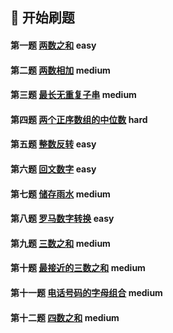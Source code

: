 ## 🚩 开始刷题
#### 第一题 [两数之和](/problem/array/Two-Sum) easy
#### 第二题 [两数相加](/problem/array/Add_Two_Numbers) medium
#### 第三题 [最长无重复子串](/problem/string/lswrc) medium
#### 第四题 [两个正序数组的中位数](/problem/array/Median-of-two-sorted-arrays) hard
#### 第五题 [整数反转](/problem/math/reverse_int) easy
#### 第六题 [回文数字](/problem/math/palindrome_num) easy
#### 第七题 [储存雨水](/problem/array/maxArea) medium
#### 第八题 [罗马数字转换](/problem/math/romanToInt) easy
#### 第九题 [三数之和](/problem/array/Three_Sum) medium
#### 第十题 [最接近的三数之和](/problem/array/Three_Sum_Closest) medium
#### 第十一题 [电话号码的字母组合](/problem/string/letterCombinations) medium
#### 第十二题 [四数之和](/problem/array/Four-Sum) medium